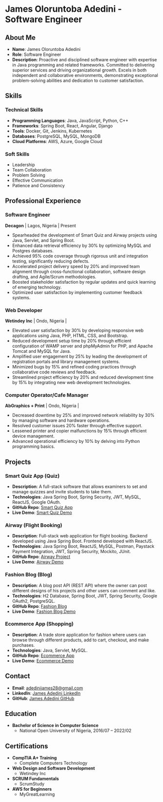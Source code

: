 # James Oloruntoba Adedini - Software Engineer


## About Me
- **Name**: James Oloruntoba Adedini
- **Role**: Software Engineer
- **Description**: Proactive and disciplined software engineer with expertise in Java programming and related frameworks. Committed to delivering superior services and driving organizational growth. Excels in both independent and collaborative environments, demonstrating exceptional problem-solving abilities and dedication to customer satisfaction.

## Skills

### Technical Skills
- **Programming Languages**: Java, JavaScript, Python, C++
- **Frameworks**: Spring Boot, React, Angular, Django
- **Tools**: Docker, Git, Jenkins, Kubernetes
- **Databases**: PostgreSQL, MySQL, MongoDB
- **Cloud Platforms**: AWS, Azure, Google Cloud

### Soft Skills
- Leadership
- Team Collaboration
- Problem Solving
- Effective Communication
- Patience and Consistency

## Professional Experience

### Software Engineer
**Decagon** | Lagos, Nigeria | Present
- Spearheaded the development of Smart Quiz and Airway projects using Java, Servlet, and Spring Boot.
- Enhanced data retrieval efficiency by 30% by optimizing MySQL and Postgres databases.
- Achieved 95% code coverage through rigorous unit and integration testing, significantly reducing defects.
- Accelerated project delivery speed by 20% and improved team alignment through cross-functional collaboration, software design drafting, and Agile/Scrum methodologies.
- Boosted stakeholder satisfaction by regular updates and quick learning of emerging technology.
- Optimized user satisfaction by implementing customer feedback systems.

### Web Developer
**Wetindey Inc** | Ondo, Nigeria | 
- Elevated user satisfaction by 30% by developing responsive web applications using Java, PHP, HTML, CSS, and Bootstrap.
- Reduced development setup time by 20% through efficient configuration of WAMP server and phpMyAdmin for PHP, and Apache Tomcat and MySQL for Java.
- Amplified user engagement by 25% by leading the development of registration portals and library management systems.
- Minimized bugs by 15% and refined coding practices through collaborative code reviews and feedback.
- Streamlined project efficiency by 20% and reduced development time by 15% by integrating new web development technologies.

### Computer Operator/Cafe Manager
**AbGraphics + Print** | Ondo, Nigeria |
- Decreased downtime by 25% and improved network reliability by 30% by managing software and hardware operations.
- Resolved customer issues 20% faster through effective support.
- Lessened printer and copier malfunctions by 15% through efficient device management.
- Advanced operational efficiency by 10% by delving into Python programming basics.

## Projects

### Smart Quiz App (Quiz)
- **Description**: A full-stack software that allows examiners to set and manage quizzes and invite students to take them.
- **Technologies**: Java Spring Boot, Spring Security, JWT, MySQL, ReactJS, Google OAuth.
- **GitHub Repo**: [Smart Quiz App](https://github.com/ADEDINIJAMES/SmartQuizApp)
- **Live Demo**: [Smart Quiz Demo](https://smartquizz.netlify.app/)

### Airway (Flight Booking)

- **Description**: Full-stack web application for flight booking. Backend developed using Java Spring Boot. Frontend developed with ReactJS.
- **Technologies**: Java Spring Boot, ReactJS, MySQL, Postman, Paystack Payment Integration, JWT, Spring Security, Mockito, JUnit.
- **GitHub Repo**: [Airway Project](https://github.com/ADEDINIJAMES/Airway)
- **Live Demo**: [Airway Demo](https://airway-ng.netlify.app/)

### Fashion Blog (Blog)
- **Description**: A blog post API (REST API) where the owner can post different designs of his projects and other users can comment and like.
- **Technologies**: H2 Database, Spring Boot, JWT, Spring Security, Google OAuth2, PostgreSQL.
- **GitHub Repo**: [Fashion Blog](https://github.com/ADEDINIJAMES/FashionBlog_RestApI)
- **Live Demo**: [Fashion Blog Demo](https://fashionblog.janedoe.com)

### Ecommerce App (Shopping)
- **Description**: A trade store application for fashion where users can browse through different products, add to cart, checkout, and make purchases.
- **Technologies**: Java, Servlet, MySQL.
- **GitHub Repo**: [Ecommerce App](https://github.com/ADEDINIJAMES/JSP-Servlet-DAO-JDBC-database-connection)
- **Live Demo**: [Ecommerce Demo](https://ecommerceapp.janedoe.com)


## Contact
- **Email**: [adedinijames28@gmail.com](mailto:adedinijames28@gmail.com)
- **LinkedIn**: [James Adedini LinkedIn](https://www.linkedin.com/in/james-adedini-6936a8192)
- **GitHub**: [James Adedini GitHub](https://github.com/ADEDINIJAMES)

## Education
- **Bachelor of Science in Computer Science**
  - National Open University of Nigeria, 2016/07 – 2022/02

## Certifications
- **CompTIA A+ Training**
  - Complete Computers Technology
- **Web Design and Software Development**
  - Wetindey Inc
- **SCRUM Fundamentals**
  - ScrumStudy
- **AWS for Beginners**
  - MyGreatLearning

